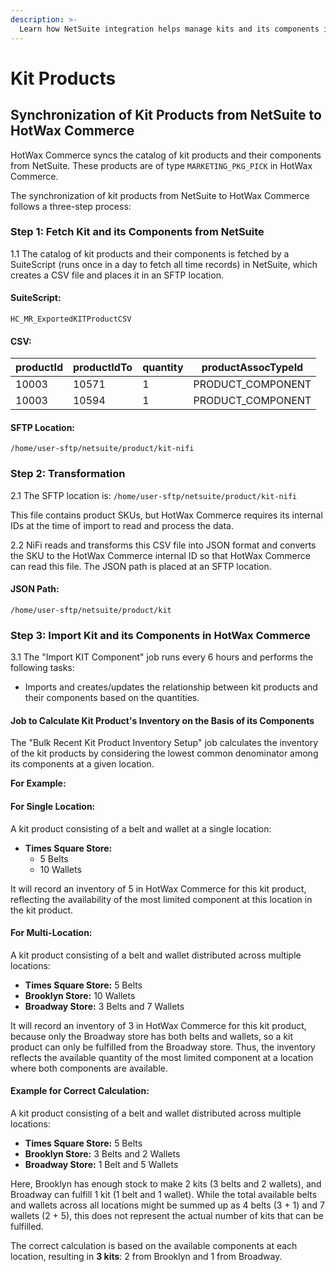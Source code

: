 ```yaml
---
description: >-
  Learn how NetSuite integration helps manage kits and its components in HotWax Commerce for accurate inventory.
---
```

# Kit Products

## Synchronization of Kit Products from NetSuite to HotWax Commerce

HotWax Commerce syncs the catalog of kit products and their components from NetSuite. These products are of type `MARKETING_PKG_PICK` in HotWax Commerce.

The synchronization of kit products from NetSuite to HotWax Commerce follows a three-step process:

### Step 1: Fetch Kit and its Components from NetSuite

1.1 The catalog of kit products and their components is fetched by a SuiteScript (runs once in a day to fetch all time records) in NetSuite, which creates a CSV file and places it in an SFTP location.

#### SuiteScript:
`HC_MR_ExportedKITProductCSV`

#### CSV:

| productId | productIdTo | quantity | productAssocTypeId |
|-----------|-------------|----------|---------------------|
| 10003     | 10571       | 1        | PRODUCT_COMPONENT   |
| 10003     | 10594       | 1        | PRODUCT_COMPONENT   |

#### SFTP Location:
`/home/user-sftp/netsuite/product/kit-nifi`

### Step 2: Transformation

2.1 The SFTP location is:
`/home/user-sftp/netsuite/product/kit-nifi`

This file contains product SKUs, but HotWax Commerce requires its internal IDs at the time of import to read and process the data.

2.2 NiFi reads and transforms this CSV file into JSON format and converts the SKU to the HotWax Commerce internal ID so that HotWax Commerce can read this file. The JSON path is placed at an SFTP location.

#### JSON Path:
`/home/user-sftp/netsuite/product/kit`

### Step 3: Import Kit and its Components in HotWax Commerce

3.1 The "Import KIT Component" job runs every 6 hours and performs the following tasks:

- Imports and creates/updates the relationship between kit products and their components based on the quantities.

#### Job to Calculate Kit Product's Inventory on the Basis of its Components

The "Bulk Recent Kit Product Inventory Setup" job calculates the inventory of the kit products by considering the lowest common denominator among its components at a given location.

**For Example:**

#### For Single Location:

A kit product consisting of a belt and wallet at a single location:

- **Times Square Store:**
  - 5 Belts
  - 10 Wallets

It will record an inventory of 5 in HotWax Commerce for this kit product, reflecting the availability of the most limited component at this location in the kit product.

#### For Multi-Location:

A kit product consisting of a belt and wallet distributed across multiple locations:

- **Times Square Store:** 5 Belts
- **Brooklyn Store:** 10 Wallets
- **Broadway Store:** 3 Belts and 7 Wallets

It will record an inventory of 3 in HotWax Commerce for this kit product, because only the Broadway store has both belts and wallets, so a kit product can only be fulfilled from the Broadway store. Thus, the inventory reflects the available quantity of the most limited component at a location where both components are available.

#### Example for Correct Calculation:

A kit product consisting of a belt and wallet distributed across multiple locations:

- **Times Square Store:** 5 Belts
- **Brooklyn Store:** 3 Belts and 2 Wallets
- **Broadway Store:** 1 Belt and 5 Wallets

Here, Brooklyn has enough stock to make 2 kits (3 belts and 2 wallets), and Broadway can fulfill 1 kit (1 belt and 1 wallet). While the total available belts and wallets across all locations might be summed up as 4 belts (3 + 1) and 7 wallets (2 + 5), this does not represent the actual number of kits that can be fulfilled.

The correct calculation is based on the available components at each location, resulting in **3 kits**: 2 from Brooklyn and 1 from Broadway.
